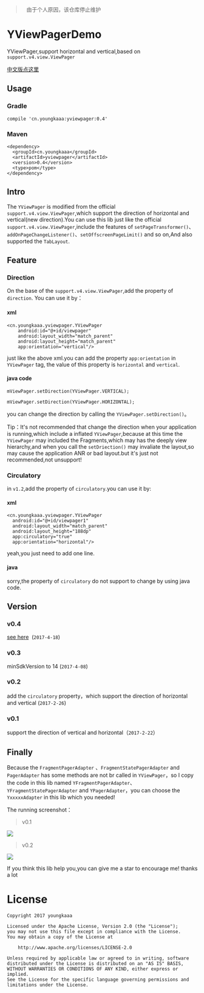 >    由于个人原因，该仓库停止维护

# YViewPagerDemo
YViewPager,support horizontal and vertical,based on `support.v4.view.ViewPager`

[中文版点这里](https://github.com/youngkaaa/YViewPagerDemo/blob/master/README_CH.md)

## Usage

### Gradle

```
compile 'cn.youngkaaa:yviewpager:0.4'
```

### Maven

```
<dependency>
  <groupId>cn.youngkaaa</groupId>
  <artifactId>yviewpager</artifactId>
  <version>0.4</version>
  <type>pom</type>
</dependency>
```

## Intro
The `YViewPager` is modified from the official `support.v4.view.ViewPager`,which support the direction of horizontal and vertical(new direction).You can use this lib just like the official `support.v4.view.ViewPager`,include the features of  `setPageTransformer()`、`addOnPageChangeListener()`、`setOffscreenPageLimit()` and so on,And also supported the `TabLayout`.


## Feature

### Direction

On the base of the `support.v4.view.ViewPager`,add the property of `direction`. You can use it by：

#### xml

```
<cn.youngkaaa.yviewpager.YViewPager
    android:id="@+id/viewpager"
    android:layout_width="match_parent"
    android:layout_height="match_parent"
    app:orientation="vertical"/>
```

just like the above xml.you can add the property `app:orientation` in `YViewPager` tag, the value of this property is `horizontal` and `vertical`.


#### java code
```
mViewPager.setDirection(YViewPager.VERTICAL);

mViewPager.setDirection(YViewPager.HORIZONTAL);

```

you can change the direction by calling the `YViewPager.setDirection()`。

Tip：It's not recommended that change the direction when your application is running,which include a inflated `YViewPager`,because at this time the `YViewPager` may included the Fragments,which may has the deeply view hierarchy,and when you call the `setDriection()` may invaliate the layout,so may cause the application ANR or bad layout.but it's just not recommended,not unsupport!

### Circulatory

in `v1.2`,add the property of `circulatory`.you can use it by:

#### xml

```
<cn.youngkaaa.yviewpager.YViewPager
  android:id="@+id/viewpager1"
  android:layout_width="match_parent"
  android:layout_height="188dp"
  app:circulatory="true"
  app:orientation="horizontal"/>
```

yeah,you just need to add one line.

#### java

sorry,the property of `circulatory` do not support to change by using java code.


## Version

### v0.4

[see here](https://github.com/youngkaaa/YViewPagerDemo/releases/tag/0.4)  (`2017-4-18`)

### v0.3

minSdkVersion to 14  (`2017-4-08`)

### v0.2

add the `circulatory` property，which support the direction of horizontal and vertical  (`2017-2-26`)

### v0.1

support the direction of vertical and horizontal（`2017-2-22`）


## Finally

Because the `FragmentPagerAdapter` 、`FragmentStatePagerAdapter` and `PagerAdapter` has some methods are not br called in `YViewPager`，so I copy the code in this lib named `YFragmentPagerAdapter`、`YFragmentStatePagerAdapter` and `YPagerAdapter`，you can choose the `YxxxxxAdapter` in this lib which you needed!

The running screenshot：

>    v0.1

![](https://github.com/youngkaaa/YViewPagerDemo/blob/master/screens/record.gif)

>    v0.2

![](https://github.com/youngkaaa/YViewPagerDemo/blob/master/screens/record_circle.gif)


If you think this lib help you,you can give me a star to encourage me! thanks a lot

# License
```
Copyright 2017 youngkaaa

Licensed under the Apache License, Version 2.0 (the "License");
you may not use this file except in compliance with the License.
You may obtain a copy of the License at

    http://www.apache.org/licenses/LICENSE-2.0

Unless required by applicable law or agreed to in writing, software
distributed under the License is distributed on an "AS IS" BASIS,
WITHOUT WARRANTIES OR CONDITIONS OF ANY KIND, either express or implied.
See the License for the specific language governing permissions and
limitations under the License.

```



